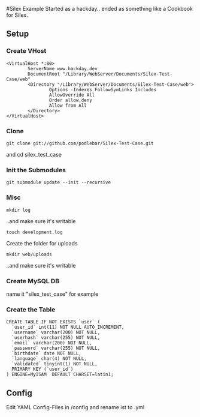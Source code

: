 #Silex Example
Started as a hackday.. ended as something like a Cookbook for Silex.

## Setup

### Create VHost
    <VirtualHost *:80>
            ServerName www.hackday.dev
            DocumentRoot "/Library/WebServer/Documents/Silex-Test-Case/web"
            <Directory "/Library/WebServer/Documents/Silex-Test-Case/web">
                    Options -Indexes FollowSymLinks Includes
                    AllowOverride All
                    Order allow,deny
                    Allow from All
            </Directory>
    </VirtualHost>

### Clone 
    git clone git://github.com/podlebar/Silex-Test-Case.git

and
    cd silex_test_case
    
### Init the Submodules 
    git submodule update --init --recursive

### Misc
    mkdir log
    
..and make sure it's writable

    touch development.log
    
Create the folder for uploads

    mkdir web/uploads
    
..and make sure it's writable

### Create MySQL DB
name it "silex_test_case" for example

### Create the Table
    CREATE TABLE IF NOT EXISTS `user` (
      `user_id` int(11) NOT NULL AUTO_INCREMENT,
      `username` varchar(200) NOT NULL,
      `userhash` varchar(255) NOT NULL,
      `email` varchar(200) NOT NULL,
      `password` varchar(255) NOT NULL,
      `birthdate` date NOT NULL,
      `language` char(4) NOT NULL,
      `validated` tinyint(1) NOT NULL,
      PRIMARY KEY (`user_id`)
    ) ENGINE=MyISAM  DEFAULT CHARSET=latin1;

## Config
Edit YAML Config-Files in /config and rename ist to .yml 
